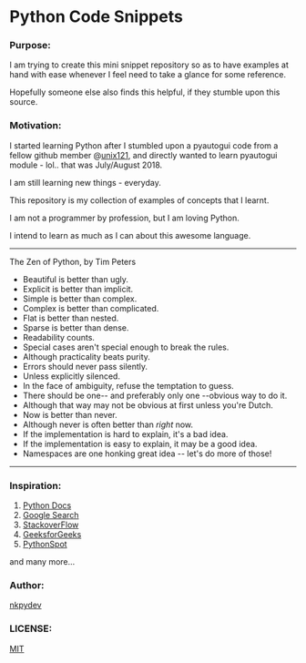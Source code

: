 # Python Code Snippets #

### Purpose:
I am trying to create this mini snippet repository so as to have examples at hand with ease whenever I feel need to take a glance for some reference.

Hopefully someone else also finds this helpful, if they stumble upon this source.

### Motivation:
I started learning Python after I stumbled upon a pyautogui code from a fellow github member @[unix121](https://github.com/unix121), and directly wanted to learn pyautogui module - lol.. that was July/August 2018.

I am still learning new things - everyday.

This repository is my collection of examples of concepts that I learnt.

I am not a programmer by profession, but I am loving Python.

I intend to learn as much as I can about this awesome language.


------------------------------
The Zen of Python, by Tim Peters

- Beautiful is better than ugly.
- Explicit is better than implicit.
- Simple is better than complex.
- Complex is better than complicated.
- Flat is better than nested.
- Sparse is better than dense.
- Readability counts.
- Special cases aren't special enough to break the rules.
- Although practicality beats purity.
- Errors should never pass silently.
- Unless explicitly silenced.
- In the face of ambiguity, refuse the temptation to guess.
- There should be one-- and preferably only one --obvious way to do it.
- Although that way may not be obvious at first unless you're Dutch.
- Now is better than never.
- Although never is often better than *right* now.
- If the implementation is hard to explain, it's a bad idea.
- If the implementation is easy to explain, it may be a good idea.
- Namespaces are one honking great idea -- let's do more of those!
----------------------

### Inspiration:
1. [Python Docs](https://docs.python.org/3.7/library/index.html)
2. [Google Search](https://www.google.com/)
3. [StackoverFlow](https://stackoverflow.com/)
4. [GeeksforGeeks](https://www.geeksforgeeks.org/python-programming-language/)
5. [PythonSpot](https://pythonspot.com/)

and many more... 


### Author:
[nkpydev](https://github.com/nkpydev)

### LICENSE:
[MIT](https://github.com/nkpydev/Python-Code-Snippets/blob/master/LICENSE)